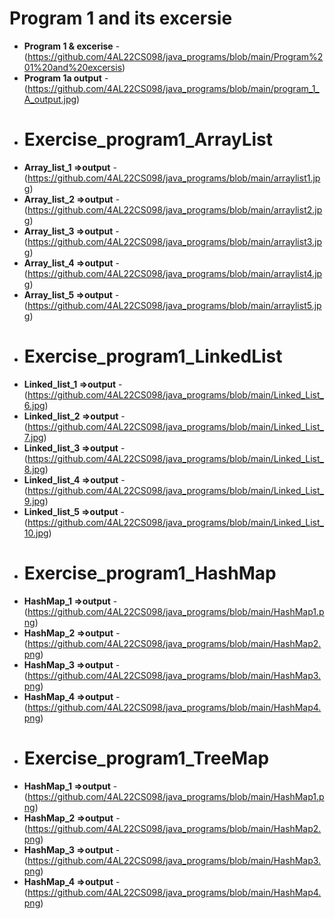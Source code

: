 
 # Program 1 and its excersie 
- **Program 1 & excerise** - (https://github.com/4AL22CS098/java_programs/blob/main/Program%201%20and%20excersis)
- **Program 1a output** - (https://github.com/4AL22CS098/java_programs/blob/main/program_1_A_output.jpg)
- # Exercise_program1_ArrayList
-  **Array_list_1  =>output** - (https://github.com/4AL22CS098/java_programs/blob/main/arraylist1.jpg)
- **Array_list_2 =>output** - (https://github.com/4AL22CS098/java_programs/blob/main/arraylist2.jpg)
-  **Array_list_3 =>output** - (https://github.com/4AL22CS098/java_programs/blob/main/arraylist3.jpg)
- **Array_list_4 =>output** - (https://github.com/4AL22CS098/java_programs/blob/main/arraylist4.jpg)
- **Array_list_5 =>output** - (https://github.com/4AL22CS098/java_programs/blob/main/arraylist5.jpg)
-  # Exercise_program1_LinkedList
- **Linked_list_1 =>output** - (https://github.com/4AL22CS098/java_programs/blob/main/Linked_List_6.jpg)
- **Linked_list_2 =>output** - (https://github.com/4AL22CS098/java_programs/blob/main/Linked_List_7.jpg)
- **Linked_list_3 =>output** - (https://github.com/4AL22CS098/java_programs/blob/main/Linked_List_8.jpg)
- **Linked_list_4 =>output** - (https://github.com/4AL22CS098/java_programs/blob/main/Linked_List_9.jpg)
- **Linked_list_5 =>output** - (https://github.com/4AL22CS098/java_programs/blob/main/Linked_List_10.jpg)
- # Exercise_program1_HashMap
- **HashMap_1 =>output** - (https://github.com/4AL22CS098/java_programs/blob/main/HashMap1.png)
- **HashMap_2 =>output** - (https://github.com/4AL22CS098/java_programs/blob/main/HashMap2.png)
- **HashMap_3 =>output** - (https://github.com/4AL22CS098/java_programs/blob/main/HashMap3.png)
- **HashMap_4 =>output** - (https://github.com/4AL22CS098/java_programs/blob/main/HashMap4.png)
- # Exercise_program1_TreeMap
- **HashMap_1 =>output** - (https://github.com/4AL22CS098/java_programs/blob/main/HashMap1.png)
- **HashMap_2 =>output** - (https://github.com/4AL22CS098/java_programs/blob/main/HashMap2.png)
- **HashMap_3 =>output** - (https://github.com/4AL22CS098/java_programs/blob/main/HashMap3.png)
- **HashMap_4 =>output** - (https://github.com/4AL22CS098/java_programs/blob/main/HashMap4.png)

